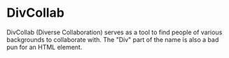 # DivCollab
DivCollab (Diverse Collaboration) serves as a tool to find people of various backgrounds to collaborate with.
The "Div" part of the name is also a bad pun for an HTML element.
